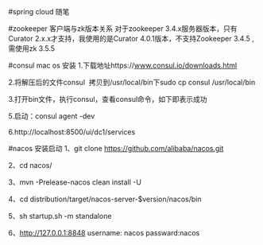 #spring cloud 随笔

#zookeeper 客户端与zk版本关系
对于zookeeper 3.4.x服务器版本，只有Curator 2.x.x才支持，我使用的是Curator 4.0.1版本，不支持Zookeeper 3.4.5 ,
需使用zk 3.5.5

#consul mac os 安装
1.下载地址https://www.consul.io/downloads.html

2.将解压后的文件consul  拷贝到/usr/local/bin下sudo cp consul /usr/local/bin

3.打开bin文件，执行consul，查看consul命令，如下即表示成功

5.启动：consul agent -dev

6.http://localhost:8500/ui/dc1/services

#nacos 安装启动
1、git clone https://github.com/alibaba/nacos.git

2、cd nacos/

3、mvn -Prelease-nacos clean install -U  

4、cd distribution/target/nacos-server-$version/nacos/bin

5、sh startup.sh -m standalone

6、http://127.0.0.1:8848  username: nacos passward:nacos